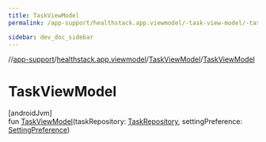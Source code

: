 ```yaml
---
title: TaskViewModel
permalink: /app-support/healthstack.app.viewmodel/-task-view-model/-task-view-model.html

sidebar: dev_doc_sidebar
---
```

//[app-support](../../../index.html)/[healthstack.app.viewmodel](../index.html)/[TaskViewModel](index.html)/[TaskViewModel](-task-view-model.html)



# TaskViewModel



[androidJvm]\
fun [TaskViewModel](-task-view-model.html)(taskRepository: [TaskRepository](../../healthstack.app.task.repository/-task-repository/index.html), settingPreference: [SettingPreference](../../healthstack.app.pref/-setting-preference/index.html))




